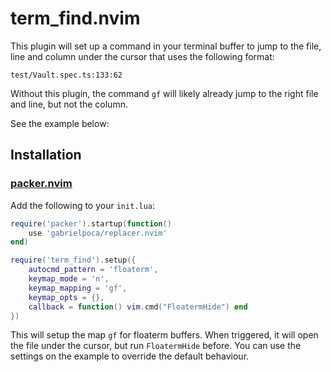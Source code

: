 # term_find.nvim

This plugin will set up a command in your terminal buffer to jump to the file,
line and column under the cursor that uses the following format:

```
test/Vault.spec.ts:133:62
```

Without this plugin, the command `gf` will likely already jump to the right file and line,
but not the column.

See the example below:

## Installation

### [packer.nvim](https://github.com/wbthomason/packer.nvim)

Add the following to your `init.lua`:

```lua
require('packer').startup(function()
    use 'gabrielpoca/replacer.nvim'
end)

require('term_find').setup({
    autocmd_pattern = 'floaterm',
    keymap_mode = 'n',
    keymap_mapping = 'gf',
    keymap_opts = {},
    callback = function() vim.cmd("FloatermHide") end
})
```

This will setup the map `gf` for floaterm buffers.
When triggered, it will open the file under the cursor, but run `FloatermHide`
before. You can use the settings on the example to override the default
behaviour.
